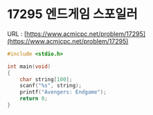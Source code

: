 # 17295 엔드게임 스포일러

URL : [https://www.acmicpc.net/problem/17295](https://www.acmicpc.net/problem/17295)

```c
#include <stdio.h>

int main(void)
{
    char string[100];
    scanf("%s", string);
    printf("Avengers: Endgame");
    return 0;
}
```